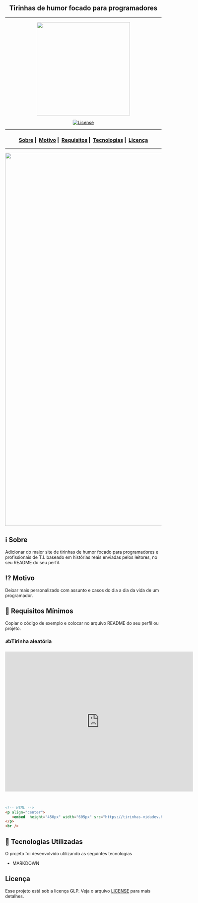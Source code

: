 <h2 align="center">Tirinhas de humor focado para programadores </h2>

___

<p align="center">
  <img src="https://tirinhas-vidadev.hdev.com.br/img/logo-site-branco.svg" width="300" heigth="300">
</p>


<p align="center">
  <a href="LICENSE">
    <img alt="License" src="https://img.shields.io/badge/license-GLP-%23F8952D">
  </a>
</p>

___

<h3 align="center">
  <a href="#information_source-sobre">Sobre</a>&nbsp;|&nbsp;
  <a href="#interrobang-motivo">Motivo</a>&nbsp;|&nbsp;
  <a href="#seedling-requisitos-mínimos">Requisitos</a>&nbsp;|&nbsp;
  <a href="#rocket-tecnologias-utilizadas">Tecnologias</a>&nbsp;|&nbsp;
  <a href="#licença">Licença</a>
</h3>

___

<img src="https://tirinhas-vidadev.hdev.com.br/img/tirinha-tecnoupdate2022.png" width="1200">

## :information_source: Sobre

Adicionar do maior site de tirinhas de humor focado para programadores e profissionais de T.I. baseado em histórias reais enviadas pelos leitores, no seu README do seu perfil.

## :interrobang: Motivo

Deixar mais personalizado com assunto e casos do dia a dia da vida de um programador.

## :seedling: Requisitos Mínimos

Copiar o código de exemplo e colocar no arquivo README do seu perfil ou projeto.

### ✍️Tirinha aleatória
<p align="center">
   <embed  height="450px" width="605px" src="https://tirinhas-vidadev.hdev.com.br/random/" />
</p>
<br />


```html
<!-- HTML -->
<p align="center">
   <embed  height="450px" width="605px" src="https://tirinhas-vidadev.hdev.com.br/random/" />
</p>
<br />
```

## :rocket: Tecnologias Utilizadas 

O projeto foi desenvolvido utilizando as seguintes tecnologias

- MARKDOWN


## Licença 

Esse projeto está sob a licença GLP. Veja o arquivo [LICENSE](LICENSE) para mais detalhes.
